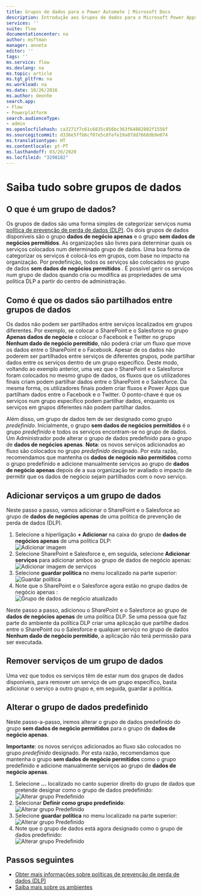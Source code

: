 ```yaml
---
title: Grupos de dados para o Power Automate | Microsoft Docs
description: Introdução aos Grupos de dados para o Microsoft Power Apps e Power Automate.
services: ''
suite: flow
documentationcenter: na
author: msftman
manager: anneta
editor: ''
tags: ''
ms.service: flow
ms.devlang: na
ms.topic: article
ms.tgt_pltfrm: na
ms.workload: na
ms.date: 10/26/2016
ms.author: deonhe
search.app:
- Flow
- Powerplatform
search.audienceType:
- admin
ms.openlocfilehash: ca3271f7c61c6835c856bc363f64882802f1556f
ms.sourcegitcommit: d336e5ffb6cf07e5c8fefe19a87dd7668db9e074
ms.translationtype: HT
ms.contentlocale: pt-PT
ms.lasthandoff: 03/26/2020
ms.locfileid: "3298182"
---
```

# <a name="learn-all-about-data-groups"></a>Saiba tudo sobre grupos de dados

## <a name="what-is-a-data-group"></a>O que é um grupo de dados?
Os grupos de dados são uma forma simples de categorizar serviços numa [política de prevenção de perda de dados (DLP)](prevent-data-loss.md). Os dois grupos de dados disponíveis são o grupo **dados de negócio apenas** e o grupo **sem dados de negócios permitidos**. As organizações são livres para determinar quais os serviços colocados num determinado grupo de dados. Uma boa forma de categorizar os serviços é colocá-los em grupos, com base no impacto na organização. Por predefinição, todos os serviços são colocados no grupo de dados **sem dados de negócios permitidos** . É possível gerir os serviços num grupo de dados quando cria ou modifica as propriedades de uma política DLP a partir do centro de administração.

## <a name="how-data-is-shared-between-data-groups"></a>Como é que os dados são partilhados entre grupos de dados
Os dados não podem ser partilhados entre serviços localizados em grupos diferentes. Por exemplo, se colocar o SharePoint e o Salesforce no grupo **Apenas dados de negócio** e colocar o Facebook e Twitter no grupo **Nenhum dado de negócio permitido**, não poderá criar um fluxo que move os dados entre o SharePoint e o Facebook. Apesar de os dados não poderem ser partilhados entre serviços de diferentes grupos, pode partilhar dados entre os serviços dentro de um grupo específico. Deste modo, voltando ao exemplo anterior, uma vez que o SharePoint e o Salesforce foram colocados no mesmo grupo de dados, os fluxos que os utilizadores finais criam podem partilhar dados entre o SharePoint e o Salesforce. Da mesma forma, os utilizadores finais podem criar fluxos e Power Apps que partilham dados entre o Facebook e o Twitter. O ponto-chave é que os serviços num grupo específico podem partilhar dados, enquanto os serviços em grupos diferentes não podem partilhar dados.  

Além disso, um grupo de dados tem de ser designado como grupo *predefinido*. Inicialmente, o grupo **sem dados de negócios permitidos** é o grupo *predefinido* e todos os serviços encontram-se no grupo de dados. Um Administrador pode alterar o grupo de dados predefinido para o grupo de **dados de negócios apenas**. **Nota**: os novos serviços adicionados ao fluxo são colocados no grupo *predefinido* designado. Por esta razão, recomendamos que mantenha os **dados de negócio não permitidos** como o grupo predefinido e adicione manualmente serviços ao grupo de **dados de negócio apenas** depois de a sua organização ter avaliado o impacto de permitir que os dados de negócio sejam partilhados com o novo serviço.

## <a name="add-services-to-a-data-group"></a>Adicionar serviços a um grupo de dados
Neste passo a passo, vamos adicionar o SharePoint e o Salesforce ao grupo de **dados de negócios apenas** de uma política de prevenção de perda de dados (DLP). 

1. Selecione a hiperligação **+ Adicionar** na caixa do grupo de **dados de negócios apenas** de uma política DLP:    
   ![Adicionar imagem](./media/introduction-to-data-groups/add-to-data-group-1.png)  
2. Selecione SharePoint e Salesforce e, em seguida, selecione **Adicionar serviços** para adicionar ambos ao grupo de dados de negócio apenas:    
   ![Adicionar imagem de serviços](./media/introduction-to-data-groups/add-to-data-group-2.png)  
3. Selecione **guardar política** no menu localizado na parte superior:  
   ![Guardar política](./media/introduction-to-data-groups/add-to-data-group-4.png) 
4. Note que o SharePoint e o Salesforce agora estão no grupo dados de negócio apenas :  
   ![Grupo de dados de negócio atualizado](./media/introduction-to-data-groups/add-to-data-group-3.png)   

Neste passo a passo, adicionou o SharePoint e o Salesforce ao grupo de **dados de negócios apenas** de uma política DLP. Se uma pessoa que faz parte do ambiente da política DLP criar uma aplicação que partilhe dados entre o SharePoint ou o Salesforce e qualquer serviço no grupo de dados **Nenhum dado de negócio permitido**, a aplicação não terá permissão para ser executada.

## <a name="remove-services-from-a-data-group"></a>Remover serviços de um grupo de dados
Uma vez que todos os serviços têm de estar num dos grupos de dados disponíveis, para remover um serviço de um grupo específico, basta adicionar o serviço a outro grupo e, em seguida, guardar a política.  

## <a name="change-the-default-data-group"></a>Alterar o grupo de dados predefinido
Neste passo-a-passo, iremos alterar o grupo de dados predefinido do grupo **sem dados de negócio permitidos** para o grupo de **dados de negócio apenas**.  

**Importante**: os novos serviços adicionados ao fluxo são colocados no grupo *predefinido* designado. Por esta razão, recomendamos que mantenha o grupo **sem dados de negócio permitidos** como o grupo predefinido e adicione manualmente serviços ao grupo de **dados de negócio apenas**.

1. Selecione **...** localizado no canto superior direito do grupo de dados que pretende designar como o grupo de dados predefinido:    
   ![Alterar grupo Predefinido](./media/introduction-to-data-groups/default-data-group-0.png)  
2. Selecionar **Definir como grupo predefinido**:  
   ![Alterar grupo Predefinido](./media/introduction-to-data-groups/default-data-group-1.png)   
3. Selecione **guardar política** no menu localizado na parte superior:  
   ![Alterar grupo Predefinido](./media/introduction-to-data-groups/add-to-data-group-4.png) 
4. Note que o grupo de dados está agora designado como o grupo de dados predefinido:  
   ![Alterar grupo Predefinido](./media/introduction-to-data-groups/default-data-group-2.png)   

## <a name="next-steps"></a>Passos seguintes
* [Obter mais informações sobre políticas de prevenção de perda de dados (DLP)](prevent-data-loss.md)
* [Saiba mais sobre os ambientes](environments-overview-admin.md)   

